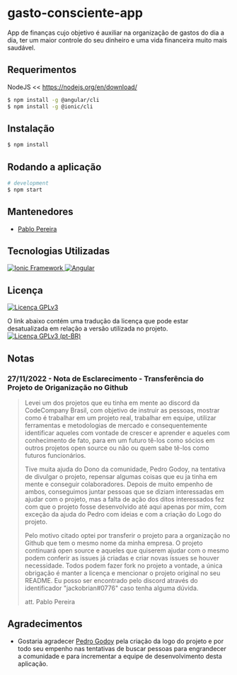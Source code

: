 # gasto-consciente-app
App de finanças cujo objetivo é auxiliar na organização de gastos do dia a dia, ter um maior controle do seu dinheiro e uma vida financeira muito mais saudável.

## Requerimentos

NodeJS << https://nodejs.org/en/download/

```bash
$ npm install -g @angular/cli
$ npm install -g @ionic/cli
```

## Instalação

```bash
$ npm install
```

## Rodando a aplicação

```bash
# development
$ npm start
```
## Mantenedores

- [Pablo Pereira](https://github.com/pablopereira27)

## Tecnologias Utilizadas

<a href="https://ionicframework.com" target="_blank">
    <img src="https://img.shields.io/static/v1?label=Ionic&message=^6.0.3&logo=ionic&logoColor=lightblue&color=blue&style=flat-square" 
        alt="Ionic Framework"/>
</a>

<a href="https://angular.io" target="_blank">
    <img src="https://img.shields.io/static/v1?label=Angular&message=^14.0.0&logo=angular&logoColor=red&color=blue&style=flat-square" 
        alt="Angular"/>
</a>

## Licença

[![Licença GPLv3](https://img.shields.io/github/license/FastDevelopmentBR/community-mud-backend?label=Licen%C3%A7a&style=flat-square)](LICENSE)

O link abaixo contém uma tradução da licença que pode estar desatualizada em relação a versão utilizada no projeto.<br/>
[![Licença GPLv3 (pt-BR)](https://img.shields.io/github/license/FastDevelopmentBR/community-mud-backend?label=Licen%C3%A7a%20(pt-BR)&style=flat-square)](https://www.gnu.org/licenses/quick-guide-gplv3.pt-br.html)

## Notas
### 27/11/2022 - Nota de Esclarecimento - Transferência do Projeto de Origanização no Github
>Levei um dos projetos que eu tinha em mente ao discord da CodeCompany Brasil, com objetivo de instruir as pessoas, mostrar como é trabalhar em um projeto real, trabalhar em equipe, utilizar ferramentas e metodologias de mercado e consequentemente identificar aqueles com vontade de crescer e aprender e aqueles com conhecimento de fato, para em um futuro tê-los como sócios em outros projetos open source ou não ou quem sabe tê-los como futuros funcionários.
>
>Tive muita ajuda do Dono da comunidade, Pedro Godoy, na tentativa de divulgar o projeto, repensar algumas coisas que eu ja tinha em mente e conseguir colaboradores. Depois de muito empenho de ambos, conseguimos juntar pessoas que se diziam interessadas em ajudar com o projeto, mas a falta de ação dos ditos interessados fez com que o projeto fosse desenvolvido até aqui apenas por mim, com exceção da ajuda do Pedro com ideias e com a criação do Logo do projeto.
>
>Pelo motivo citado optei por transferir o projeto para a organização no Github que tem o mesmo nome da minha empresa. O projeto continuará open source e aqueles que quiserem ajudar com o mesmo podem conferir as issues já criadas e criar novas issues se houver necessidade. Todos podem fazer fork no projeto a vontade, a única obrigação é manter a licença e mencionar o projeto original no seu README. Eu posso ser encontrado pelo discord através do identificador "jackobrian#0776" caso tenha alguma dúvida.
>
>att. Pablo Pereira

## Agradecimentos

- Gostaria agradecer [Pedro Godoy](https://github.com/PHGodoyCosta) pela criação da logo do projeto e por todo seu empenho nas tentativas de buscar pessoas para engrandecer a comunidade e para incrementar a equipe de desenvolvimento desta aplicação.

